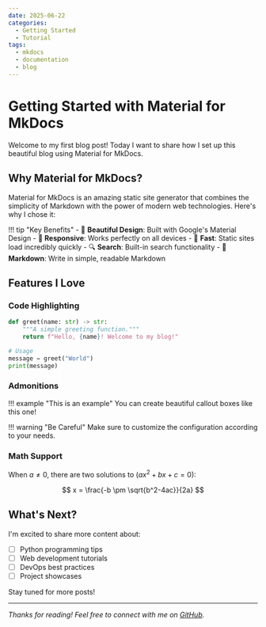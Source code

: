 ```yaml
---
date: 2025-06-22
categories:
  - Getting Started
  - Tutorial
tags:
  - mkdocs
  - documentation
  - blog
---
```


# Getting Started with Material for MkDocs

Welcome to my first blog post! Today I want to share how I set up this beautiful blog using Material for MkDocs.

<!-- more -->

## Why Material for MkDocs?

Material for MkDocs is an amazing static site generator that combines the simplicity of Markdown with the power of modern web technologies. Here's why I chose it:

!!! tip "Key Benefits"
    - 🎨 **Beautiful Design**: Built with Google's Material Design
    - 📱 **Responsive**: Works perfectly on all devices
    - 🚀 **Fast**: Static sites load incredibly quickly
    - 🔍 **Search**: Built-in search functionality
    - 📝 **Markdown**: Write in simple, readable Markdown

## Features I Love

### Code Highlighting

```python title="hello.py"
def greet(name: str) -> str:
    """A simple greeting function."""
    return f"Hello, {name}! Welcome to my blog!"

# Usage
message = greet("World")
print(message)
```

### Admonitions

!!! example "This is an example"
    You can create beautiful callout boxes like this one!

!!! warning "Be Careful"
    Make sure to customize the configuration according to your needs.

### Math Support

When $a \ne 0$, there are two solutions to $(ax^2 + bx + c = 0)$:

$$
x = \frac{-b \pm \sqrt{b^2-4ac}}{2a}
$$

## What's Next?

I'm excited to share more content about:

- [ ] Python programming tips
- [ ] Web development tutorials  
- [ ] DevOps best practices
- [ ] Project showcases

Stay tuned for more posts!

---

*Thanks for reading! Feel free to connect with me on [GitHub](https://github.com/Vist233).*
